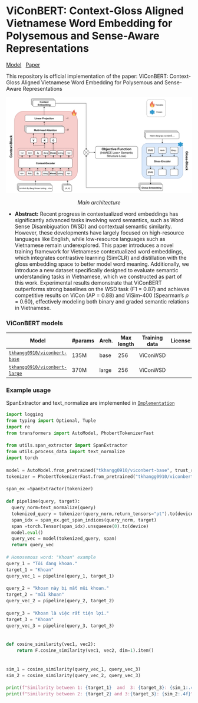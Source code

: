 # ViConBERT: Context-Gloss Aligned Vietnamese Word Embedding for Polysemous and Sense-Aware Representations
[Model](https://huggingface.co/tkhangg0910/viconbert-base)  $~$  [Paper](https://huggingface.co/tkhangg0910/viconbert-base)

This repository is official implementation of the paper: ViConBERT: Context-Gloss Aligned Vietnamese Word Embedding for Polysemous and Sense-Aware Representations

![](figs/architecture.jpg)
<p align="center"><em>Main architecture</em></p>

* **Abstract:**
Recent progress in contextualized word embeddings has significantly advanced tasks involving word semantics, such as Word Sense Disambiguation (WSD) and contextual semantic similarity. However, these developments have largely focused on high-resource languages like English, while low-resource languages such as Vietnamese remain underexplored. This paper introduces a novel training framework for Vietnamese contextualized word embeddings, which integrates contrastive learning (SimCLR) and distillation with the gloss embedding space to better model word meaning. Additionally, we introduce a new dataset specifically designed to evaluate semantic understanding tasks in Vietnamese, which we constructed as part of this work. Experimental results demonstrate that ViConBERT outperforms strong baselines on the WSD task (F1 = 0.87) and achieves competitive results on ViCon (AP = 0.88) and ViSim-400 (Spearman’s $\rho$ = 0.60), effectively modeling both binary and graded semantic relations in Vietnamese.



### ViConBERT models <a name="models2"></a>

Model | #params | Arch.	 | Max length | Training data | License
---|---|---|---|---|---
[`tkhangg0910/viconbert-base`](https://huggingface.co/tkhangg0910/viconbert-base) | 135M | base | 256 | ViConWSD 
[`tkhangg0910/viconbert-large`](https://huggingface.co/tkhangg0910/viconbert-large) | 370M | large | 256 | ViConWSD 
### Example usage <a name="usage2"></a>
SpanExtractor and text_normalize are implemented in [`Implementation`](https://github.com/tkhangg0910/ViConBERT/tree/main/utils) 
```python
import logging
from typing import Optional, Tuple
import re
from transformers import AutoModel, PhobertTokenizerFast

from utils.span_extractor import SpanExtractor
from utils.process_data import text_normalize
import torch

model = AutoModel.from_pretrained("tkhangg0910/viconbert-base", trust_remote_code=True)
tokenizer = PhobertTokenizerFast.from_pretrained("tkhangg0910/viconbert-base")

span_ex =SpanExtractor(tokenizer)

def pipeline(query, target):
  query_norm=text_normalize(query)
  tokenized_query = tokenizer(query_norm,return_tensors="pt").to(device)
  span_idx = span_ex.get_span_indices(query_norm, target)
  span =torch.Tensor(span_idx).unsqueeze(0).to(device)
  model.eval()
  query_vec = model(tokenized_query, span)
  return query_vec

# Honosemous word: "Khoan" example
query_1 = "Tôi đang khoan."
target_1 = "Khoan"
query_vec_1 = pipeline(query_1, target_1)

query_2 = "khoan này bị mất mũi khoan."
target_2 = "mũi khoan"
query_vec_2 = pipeline(query_2, target_2)

query_3 = "Khoan là việc rất tiện lợi."
target_3 = "Khoan"
query_vec_3 = pipeline(query_3, target_3)


def cosine_similarity(vec1, vec2):
    return F.cosine_similarity(vec1, vec2, dim=1).item()


sim_1 = cosine_similarity(query_vec_1, query_vec_3)
sim_2 = cosine_similarity(query_vec_2, query_vec_3)

print(f"Similarity between 1: {target_1}  and  3: {target_3}: {sim_1:.4f}")
print(f"Similarity between 2: {target_2} and 3:{target_3}: {sim_2:.4f}")
```

